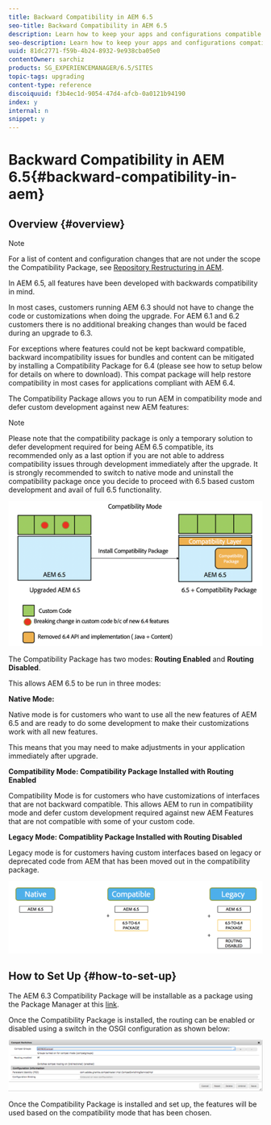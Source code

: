 ```yaml
---
title: Backward Compatibility in AEM 6.5
seo-title: Backward Compatibility in AEM 6.5
description: Learn how to keep your apps and configurations compatible with AEM 6.5
seo-description: Learn how to keep your apps and configurations compatible with AEM 6.5
uuid: 81dc2771-f59b-4b24-8932-9e938cba05e0
contentOwner: sarchiz
products: SG_EXPERIENCEMANAGER/6.5/SITES
topic-tags: upgrading
content-type: reference
discoiquuid: f3b4ec1d-9054-47d4-afcb-0a0121b94190
index: y
internal: n
snippet: y
---
```


# Backward Compatibility in AEM 6.5{#backward-compatibility-in-aem}

## Overview {#overview}

>[!NOTE]
>
>For a list of content and configuration changes that are not under the scope the Compatibility Package, see [Repository Restructuring in AEM](../../../sites/deploying/using/repository-restructuring-in-aem64.md).

In AEM 6.5, all features have been developed with backwards compatibility in mind.

In most cases, customers running AEM 6.3 should not have to change the code or customizations when doing the upgrade. For AEM 6.1 and 6.2 customers there is no additional breaking changes than would be faced during an upgrade to 6.3.

For exceptions where features could not be kept backward compatible, backward incompatibility issues for bundles and content can be mitigated by installing a Compatibility Package for 6.4 (please see how to setup below for details on where to download). This compat package will help restore compatibility in most cases for applications compliant with AEM 6.4.

The Compatibility Package allows you to run AEM in compatibility mode and defer custom development against new AEM features:

>[!NOTE]
>
>Please note that the compatibility package is only a temporary solution to defer development required for being AEM 6.5 compatible, its recommended only as a last option if you are not able to address compatibility issues through development immediately after the upgrade. It is strongly recommended to switch to native mode and uninstall the compatibility package once you decide to proceed with 6.5 based custom development and avail of full 6.5 functionality.

![](assets/sase.png)

The Compatibility Package has two modes: **Routing Enabled** and **Routing Disabled**.

This allows AEM 6.5 to be run in three modes:

**Native Mode:**

Native mode is for customers who want to use all the new features of AEM 6.5 and are ready to do some development to make their customizations work with all new features.

This means that you may need to make adjustments in your application immediately after upgrade.

**Compatibility Mode: Compatibility Package Installed with Routing Enabled**

Compatibility Mode is for customers who have customizations of interfaces that are not backward compatible. This allows AEM to run in compatibility mode and defer custom development required against new AEM Features that are not compatible with some of your custom code.

**Legacy Mode: Compatiblity Package Installed with Routing Disabled**

Legacy mode is for customers having custom interfaces based on legacy or deprecated code from AEM that has been moved out in the compatibility package.

![](assets/sapte.png)

## How to Set Up {#how-to-set-up}

The AEM 6.3 Compatibility Package will be installable as a package using the Package Manager at this [link](https://www.adobeaemcloud.com/content/marketplace/marketplaceProxy.html?packagePath=/content/companies/public/adobe/packages/cq640/compatpack/aem-compat-cq64-to-cq63).

Once the Compatibility Package is installed, the routing can be enabled or disabled using a switch in the OSGI configuration as shown below:

![](assets/screen_shot_2017-11-27at122421pm.png)

Once the Compatibility Package is installed and set up, the features will be used based on the compatibility mode that has been chosen.
